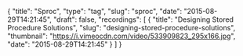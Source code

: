 {
  "title": "Sproc",
  "type": "tag",
  "slug": "sproc",
  "date": "2015-08-29T14:21:45",
  "draft": false,
  "recordings": [
    {
      "title": "Designing Stored Procedure Solutions",
      "slug": "designing-stored-procedure-solutions",
      "thumbnail": "https://i.vimeocdn.com/video/533909823_295x166.jpg",
      "date": "2015-08-29T14:21:45"
    }
  ]
}